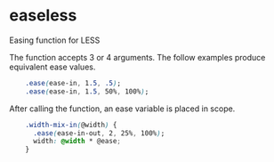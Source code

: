 easeless
========

Easing function for LESS

The function accepts 3 or 4 arguments. The follow examples produce equivalent ease values.
```css
    .ease(ease-in, 1.5, .5);
    .ease(ease-in, 1.5, 50%, 100%);
```

After calling the function, an ease variable is placed in scope.
```css
    .width-mix-in(@width) {
      .ease(ease-in-out, 2, 25%, 100%);
      width: @width * @ease;
    }
```
